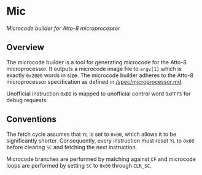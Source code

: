 # Mic

_Microcode builder for Atto-8 microprocessor_

## Overview

The microcode builder is a tool for generating microcode for the Atto-8 microprocessor. It outputs a microcode image file to `argv[1]` which is exactly `0x2000` words in size. The microcode builder adheres to the Atto-8 microprocessor specification as defined in [/spec/microprocessor.md](../spec/microprocessor.md).

Unofficial instruction `0xBB` is mapped to unofficial control word `0xFFF5` for debug requests.

## Conventions

The fetch cycle assumes that `YL` is set to `0x00`, which allows it to be significantly shorter. Consequently, every instruction must reset `YL` to `0x00` before clearing `SC` and fetching the next instruction.

Microcode branches are performed by matching against `CF` and microcode loops are performed by setting `SC` to `0x00` through `CLR_SC`.
